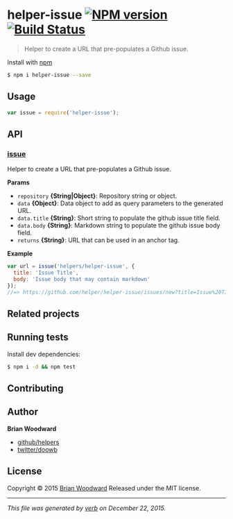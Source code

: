 # helper-issue [![NPM version](https://img.shields.io/npm/v/helper-issue.svg)](https://www.npmjs.com/package/helper-issue) [![Build Status](https://img.shields.io/travis/helpers/helper-issue.svg)](https://travis-ci.org/helpers/helper-issue)

> Helper to create a URL that pre-populates a Github issue.

Install with [npm](https://www.npmjs.com/)

```sh
$ npm i helper-issue --save
```

## Usage

```js
var issue = require('helper-issue');
```

## API

### [issue](index.js#L32)
Helper to create a URL that pre-populates a Github issue.


**Params**

* `repository` **{String|Object}**: Repository string or object.    
* `data` **{Object}**: Data object to add as query parameters to the generated URL.    
* `data.title` **{String}**: Short string to populate the github issue title field.    
* `data.body` **{String}**: Markdown string to populate the github issue body field.    
* `returns` **{String}**: URL that can be used in an anchor tag.  

**Example**



```js
var url = issue('helpers/helper-issue', {
  title: 'Issue Title',
  body: 'Issue body that may contain markdown'
});
//=> https://github.com/helper/helper-issue/issues/new?title=Issue%20Title&body=Issue%20body%20that%20may%20contain%20markdown
```



## Related projects


## Running tests
Install dev dependencies:

```sh
$ npm i -d && npm test
```

## Contributing


## Author
**Brian Woodward**

+ [github/helpers](https://github.com/helpers)
+ [twitter/doowb](http://twitter.com/doowb)

## License
Copyright © 2015 [Brian Woodward](https://github.com/doowb)
Released under the MIT license.

***

_This file was generated by [verb](https://github.com/verbose/verb) on December 22, 2015._
